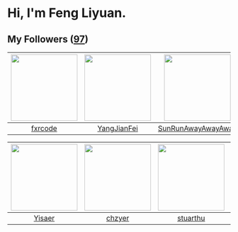 # Hi, I'm Feng Liyuan.

## My Followers ([97](https://github.com/SunRunAway?tab=followers))

| <img src="https://avatars.githubusercontent.com/u/13307594?v=4" width="150" height="150" /> | <img src="https://avatars.githubusercontent.com/u/16703333?v=4" width="150" height="150" /> | <img src="https://avatars.githubusercontent.com/u/51537937?v=4" width="150" height="150" /> | <img src="https://avatars.githubusercontent.com/u/23115833?v=4" width="150" height="150" /> |
| :-----------------------------------------------------------------------------------------: | :-----------------------------------------------------------------------------------------: | :-----------------------------------------------------------------------------------------: | :-----------------------------------------------------------------------------------------: |
|                            [fxrcode](https://github.com/fxrcode)                            |                        [YangJianFei](https://github.com/YangJianFei)                        |                 [SunRunAwayAwayAway](https://github.com/SunRunAwayAwayAway)                 |                          [Beryl1230](https://github.com/Beryl1230)                          |

| <img src="https://avatars.githubusercontent.com/u/13427348?v=4" width="150" height="150" /> | <img src="https://avatars.githubusercontent.com/u/1464115?v=4" width="150" height="150" /> | <img src="https://avatars.githubusercontent.com/u/16526001?v=4" width="150" height="150" /> | <img src="https://avatars.githubusercontent.com/u/24416962?v=4" width="150" height="150" /> |
| :-----------------------------------------------------------------------------------------: | :----------------------------------------------------------------------------------------: | :-----------------------------------------------------------------------------------------: | :-----------------------------------------------------------------------------------------: |
|                             [Yisaer](https://github.com/Yisaer)                             |                             [chzyer](https://github.com/chzyer)                            |                           [stuarthu](https://github.com/stuarthu)                           |                     [roscopecoltran](https://github.com/roscopecoltran)                     |